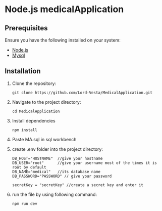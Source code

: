 # Node.js medicalApplication

## Prerequisites

Ensure you have the following installed on your system:

- [Node.js](https://nodejs.org/en/download/)
- [Mysql](https://www.mysql.com/downloads/)

## Installation

1. Clone the repository:

   ```
   git clone https://github.com/Lord-Vesta/MedicalApplication.git

   ```
2. Navigate to the project directory:

   ```
   cd MedicalApplication
   ```
3. Install dependencies
    ```
    npm install
    ```
4. Paste MA.sql in sql workbench

5. create .env folder into the project directory:
    ```
    DB_HOST="HOSTNAME"  //give your hostname
    DB_USER="root"      //give your username most of the times it is root by default
    DB_NAME="medical"   //its database name
    DB_PASSWORD="PASSWORD" // give your password

    secretKey = "secretKey" //create a secret key and enter it
    ```

6. run the file by using following command:
   ```
   npm run dev
   ``` 
